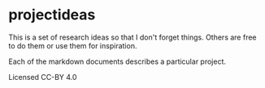 # projectideas

This is a set of research ideas so that I don't forget things. Others are free
to do them or use them for inspiration.

Each of the markdown documents describes a particular project.

Licensed CC-BY 4.0
